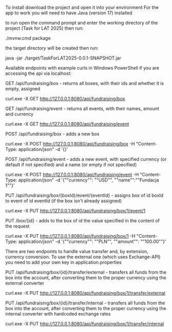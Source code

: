 To install download the project and open it into your environment
For the app to work you will need to have Java (version 17) installed

to run open the command prompt and enter the working directory of the project (Task for LAT 2025)
then run:

./mvnw.cmd package

the target directory will be created
then run:

java -jar ./target/TaskForLAT2025-0.0.1-SNAPSHOT.jar

Available endpoints with example curls in Windows PowerShell if you are accessing the api via localhost:

GET /api/fundraising/box - returns all boxes, with their ids and whether it is empty, assigned

curl.exe -X GET http://127.0.0.1:8080/api/fundraising/box

GET /api/fundraising/event - returns all events, with their names, amount and currency

curl.exe -X GET http://127.0.0.1:8080/api/fundraising/event

POST /api/fundraising/box - adds a new box

curl.exe -X POST http://127.0.0.1:8080/api/fundraising/box -H "Content-Type: application/json" -d '{}'

POST /api/fundraising/event - adds a new event, with specified currency (or default if not specified) and a name (or empty if not specified)

curl.exe -X POST http://127.0.0.1:8080/api/fundraising/event -H "Content-Type: application/json" -d '{""currency"": ""USD"", ""name"":""Fundacja 1""}'

PUT /api/fundraising/box/{boxId}/event/{eventId} - assigns box of id boxId to event of id eventId (if the box isn't already assigned)

curl.exe -X PUT http://127.0.0.1:8080/api/fundraising/box/1/event/1

PUT /box/{id} - adds to the box of id the value specified in the content of the request

curl.exe -X PUT http://127.0.0.1:8080/api/fundraising/box/1 -H "Content-Type: application/json" -d '{""currency"": ""PLN"", ""amount"": ""100.00""}'

There are two endpoints to handle value transfer and, by extension, currency conversion. To use the external one (which uses Exchange-API) you need to add your own key in application.properties

PUT /api/fundraising/box/{id}/transfer/external - transfers all funds from the box into the account, after converting them to the proper currency using the external converter

curl.exe -X PUT http://127.0.0.1:8080/api/fundraising/box/1/transfer/external

PUT /api/fundraising/box/{id}/transfer/internal - transfers all funds from the box into the account, after converting them to the proper currency using the internal converter with hardcoded exchange rates

curl.exe -X PUT http://127.0.0.1:8080/api/fundraising/box/1/transfer/internal
